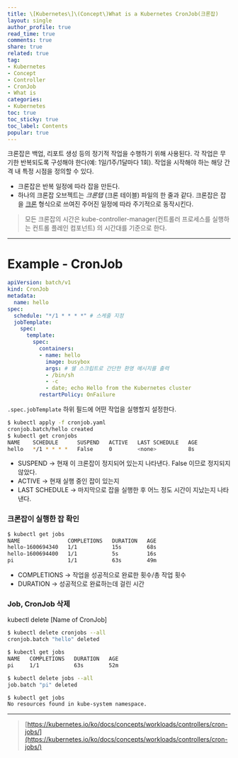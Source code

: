 ```yaml
---
title: \[Kubernetes\]\(Concept\)What is a Kubernetes CronJob(크론잡)
layout: single
author_profile: true
read_time: true
comments: true
share: true
related: true
tag:
- Kubernetes
- Concept
- Controller
- CronJob
- What is
categories:
- Kubernetes
toc: true
toc_sticky: true
toc_label: Contents
popular: true
---
```

크론잡은 백업, 리포트 생성 등의 정기적 작업을 수행하기 위해 사용된다. 각 작업은 무기한 반복되도록 구성해야 한다(예: 1일/1주/1달마다 1회). 작업을 시작해야 하는 해당 간격 내 특정 시점을 정의할 수 있다.

- 크론잡은 반복 일정에 따라 잡을 만든다.
- 하나의 크론잡 오브젝트는 *크론탭* (크론 테이블) 파일의 한 줄과 같다. 크론잡은 잡을 [크론](https://ko.wikipedia.org/wiki/Cron) 형식으로 쓰여진 주어진 일정에 따라 주기적으로 동작시킨다.

> 모든 크론잡의 시간은 kube-controller-manager(컨트롤러 프로세스를 실행하는 컨트롤 플레인 컴포넌트)
의 시간대를 기준으로 한다.  
> 

---

# Example - CronJob

```yaml
apiVersion: batch/v1
kind: CronJob
metadata:
  name: hello
spec:
  schedule: "*/1 * * * *" # 스케줄 지정
  jobTemplate:
    spec:
      template:
        spec:
          containers:
          - name: hello
            image: busybox
            args: # 쉘 스크립트로 간단한 환영 메시지를 출력
            - /bin/sh
            - -c
            - date; echo Hello from the Kubernetes cluster
          restartPolicy: OnFailure
```

`.spec.jobTemplate` 하위 필드에 어떤 작업을 실행할지 설정한다.

```bash
$ kubectl apply -f cronjob.yaml
cronjob.batch/hello created
$ kubectl get cronjobs
NAME    SCHEDULE      SUSPEND   ACTIVE   LAST SCHEDULE   AGE
hello   */1 * * * *   False     0        <none>          8s
```

- SUSPEND → 현재 이 크론잡이 정지되어 있는지 나타낸다. False 이므로 정지되지 않았다.
- ACTIVE → 현재 실행 중인 잡이 있는지
- LAST SCHEDULE → 마지막으로 잡을 실행한 후 어느 정도 시간이 지났는지 나타낸다.

### 크론잡이 실행한 잡 확인

```bash
$ kubectl get jobs
NAME               COMPLETIONS   DURATION   AGE
hello-1600694340   1/1           15s        68s
hello-1600694400   1/1           5s         16s
pi                 1/1           63s        49m
```

- COMPLETIONS → 작업을 성공적으로 완료한 횟수/총 작업 횟수
- DURATION → 성공적으로 완료하는데 걸린 시간

### Job, CronJob 삭제

kubectl delete [Name of CronJob]

```bash
$ kubectl delete cronjobs --all
cronjob.batch "hello" deleted

$ kubectl get jobs
NAME   COMPLETIONS   DURATION   AGE
pi     1/1           63s        52m

$ kubectl delete jobs --all
job.batch "pi" deleted

$ kubectl get jobs
No resources found in kube-system namespace.
```

---

> [https://kubernetes.io/ko/docs/concepts/workloads/controllers/cron-jobs/](https://kubernetes.io/ko/docs/concepts/workloads/controllers/cron-jobs/)
>